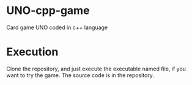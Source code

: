 # UNO-cpp-game
Card game UNO coded in c++ language

# Execution
Clone the repository, and just execute the executable named file, if you want to try the game. The source code is in the repository.
